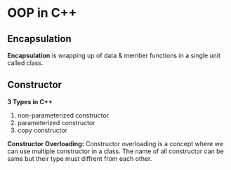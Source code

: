 # OOP in C++

## Encapsulation
**Encapsulation** is wrapping up of data & member functions in a single unit called class.

## Constructor
**3 Types in C++**
1. non-parameterized constructor
2. parameterized constructor
3. copy constructor

**Constructor Overloading:**
Constructor overloading is a concept where we can use multiple constructor in a class. The name of all constructor can be same but their type must diffrent from each other.